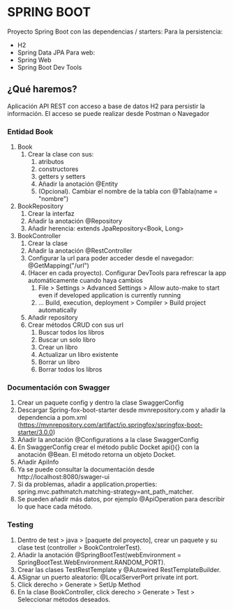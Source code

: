 # SPRING BOOT
Proyecto Spring Boot con las dependencias / starters:
Para la persistencia:
* H2
* Spring Data JPA
Para web:
* Spring Web
* Spring Boot Dev Tools

## ¿Qué haremos?
Aplicación API REST con acceso a base de datos H2 para persistir la información.
El acceso se puede realizar desde Postman o Navegador

### Entidad Book
1. Book
   1. Crear la clase con sus: 
      1. atributos
      2. constructores
      3. getters y setters
      4. Añadir la anotación @Entity
      5. (Opcional). Cambiar el nombre de la tabla con @Tabla(name = "nombre")
2. BookRepository
   1. Crear la interfaz 
   2. Añadir la anotación @Repository 
   3. Añadir herencia: extends JpaRepository<Book, Long>
3. BookController
   1. Crear la clase 
   2. Añadir la anotación @RestController
   3. Configurar la url para poder acceder desde el navegador: @GetMapping("/url")
   4. (Hacer en cada proyecto). Configurar DevTools para refrescar la app automáticamente cuando haya cambios
      1. File > Settings > Advanced Settings > Allow auto-make to start even if developed application is currently running
      2. ... Build, execution, deployment > Compiler > Build project automatically
   5. Añadir repository
   6. Crear métodos CRUD con sus url
      1. Buscar todos los libros
      2. Buscar un solo libro
      3. Crear un libro
      4. Actualizar un libro existente
      5. Borrar un libro
      6. Borrar todos los libros

### Documentación con Swagger
1. Crear un paquete config y dentro la clase SwaggerConfig
2. Descargar Spring-fox-boot-starter desde mvnrepository.com y añadir la dependencia a pom.xml (https://mvnrepository.com/artifact/io.springfox/springfox-boot-starter/3.0.0)
3. Añadir la anotación @Configurations a la clase SwaggerConfig
4. En SwaggerConfig crear el método public Docket api(){} con la anotación @Bean. El método retorna un objeto Docket.
5. Añadir ApiInfo
6. Ya se puede consultar la documentación desde http://localhost:8080/swager-ui
7. Si da problemas, añadir a application.properties: spring.mvc.pathmatch.matching-strategy=ant_path_matcher.
8. Se pueden añadir más datos, por ejemplo @ApiOperation para describir lo que hace cada método.

### Testing
1. Dentro de test > java > [paquete del proyecto], crear un paquete y su clase test (controller > BookControlerTest).
2. Añadir la anotación @SpringBootTest(webEnvironment = SpringBootTest.WebEnvironment.RANDOM_PORT).
3. Crear las clases TestRestTemplate y @Autowired RestTemplateBuilder.
4. ASignar un puerto aleatorio: @LocalServerPort private int port.
5. Click derecho > Generate > SetUp Method
6. En la clase BookController, click derecho > Generate > Test > Seleccionar métodos deseados.